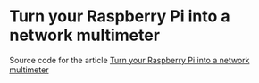 # Turn your Raspberry Pi into a network multimeter
Source code for the article [Turn your Raspberry Pi into a network multimeter](https://www.yoctopuce.com/EN/article/turn-your-raspberry-pi-into-a-network-multimeter)
